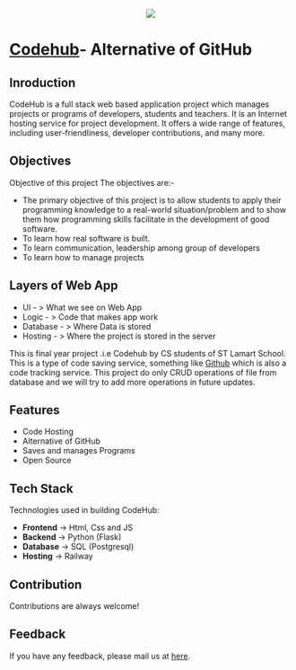 <p  align="center">
<img src="https://user-images.githubusercontent.com/83089446/204849589-0ab4f315-b630-4de0-9475-04ed851f5af4.png">
</p>

# [Codehub](https://codehub.gq)- Alternative of GitHub

## Inroduction
CodeHub is a full stack web based application project which manages projects or programs of developers, students and teachers. It is an Internet hosting service for project development. It offers a wide range of features, including user-friendliness, developer contributions, and many more.

## Objectives
Objective of this project
The objectives are:-
- The primary objective of this project is to allow students to apply their programming knowledge to a real-world situation/problem and to show them how programming skills facilitate in the development of good software.
- To learn how real software is built.
- To learn communication, leadership among group of developers
- To learn how to manage projects

## Layers of Web App
- UI - > What we see on Web App
- Logic - > Code that makes app work
- Database - > Where Data is stored
- Hosting - > Where the project is stored in the server

This is final year project .i.e Codehub by CS students of ST Lamart School. This is a type of code saving service, something like [Github](https://github.com) which is also a code tracking service. This project do only CRUD operations of file from database and we will try to add more operations in future updates.

## Features
- Code Hosting
- Alternative of GitHub
- Saves and manages Programs
- Open Source

## Tech Stack
Technologies used in building CodeHub:

- **Frontend** -> Html, Css and JS
- **Backend** -> Python (Flask)
- **Database** -> SQL (Postgresql)
- **Hosting** -> Railway

## Contribution

Contributions are always welcome!

## Feedback

If you have any feedback, please mail us at [here](kamalkoranga75@gmail.com).

